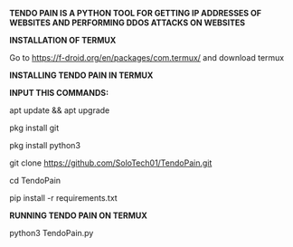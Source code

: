 **TENDO PAIN IS A PYTHON TOOL FOR GETTING IP ADDRESSES OF WEBSITES AND PERFORMING DDOS ATTACKS ON WEBSITES**

**INSTALLATION OF TERMUX**

Go to https://f-droid.org/en/packages/com.termux/ and download termux

**INSTALLING TENDO PAIN IN TERMUX**

**INPUT THIS COMMANDS:**

apt update && apt upgrade

pkg install git

pkg install python3

git clone https://github.com/SoloTech01/TendoPain.git

cd TendoPain

pip install -r requirements.txt

**RUNNING TENDO PAIN ON TERMUX**

python3 TendoPain.py
